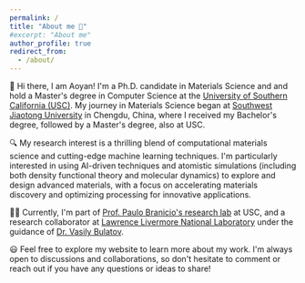 ```yaml
---
permalink: /
title: "About me 🌟"
#excerpt: "About me"
author_profile: true
redirect_from: 
  - /about/
---
```


👋 Hi there, I am Aoyan! I'm a Ph.D. candidate in Materials Science and and hold a Master's degree in Computer Science at the [University of Southern California (USC)](https://www.usc.edu/). My journey in Materials Science began at [Southwest Jiaotong University](https://en.swjtu.edu.cn) in Chengdu, China, where I received my Bachelor's degree, followed by a Master's degree, also at USC.

🔍 My research interest is a thrilling blend of computational materials science and cutting-edge machine learning techniques. I'm particularly interested in using AI-driven techniques and atomistic simulations (including both density functional theory and molecular dynamics) to explore and design advanced materials, with a focus on accelerating materials discovery and optimizing processing for innovative applications.

👨‍🎓 Currently, I'm part of [Prof. Paulo Branicio's research lab](https://branicio.usc.edu/) at USC, and a research collaborator at [Lawrence Livermore National Laboratory](https://www.llnl.gov/) under the guidance of [Dr. Vasily Bulatov](https://people.llnl.gov/bulatov1). 

😃 Feel free to explore my website to learn more about my work. I'm always open to discussions and collaborations, so don't hesitate to comment or reach out if you have any questions or ideas to share!
















